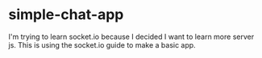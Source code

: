 # simple-chat-app
I'm trying to learn socket.io because I decided I want to learn more server js. This is using the socket.io guide to make a basic app.
